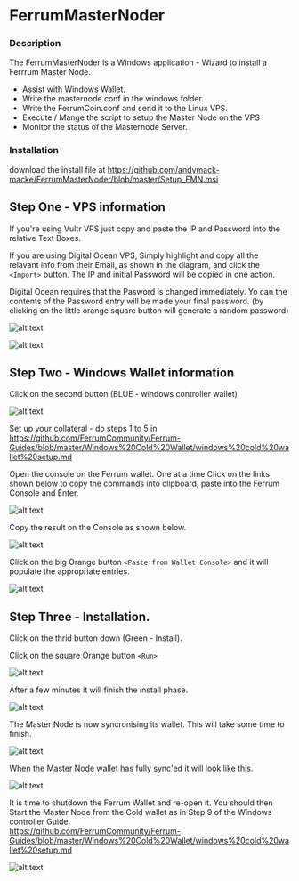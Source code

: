 # FerrumMasterNoder

###  Description

The FerrumMasterNoder is a Windows application - Wizard to install a Ferrrum Master Node.
* Assist with Windows Wallet.  
* Write the masternode.conf in the windows folder.
* Write the FerrumCoin.conf and send it to the Linux VPS.
* Execute / Mange the script to setup the Master Node on the VPS
* Monitor the status of the Masternode Server.

### Installation

download the install file at https://github.com/andymack-macke/FerrumMasterNoder/blob/master/Setup_FMN.msi

## Step One - VPS information

If you're using Vultr VPS just copy and paste the IP and Password into the relative Text Boxes.

If you are using Digital Ocean VPS, Simply highlight and copy all the relavant info from their Email, as shown in the diagram, and click the  `<Import>` button. The IP and initial Password will be copied in one action.  

Digital Ocean requires that the Pasword is changed immediately.  Yo can the contents of the Password entry will be made your final password.  (by clicking on the little orange square button will generate a random password)


![alt text](https://github.com/andymack-macke/FerrumMasterNoder/blob/master/FMN-2.PNG)


![alt text](https://github.com/andymack-macke/FerrumMasterNoder/blob/master/FMN-1.PNG)



## Step Two - Windows Wallet information

Click on the second button (BLUE - windows controller wallet)

![alt text](https://github.com/andymack-macke/FerrumMasterNoder/blob/master/FMN-3.PNG)

Set up your collateral - do steps 1 to 5 in  https://github.com/FerrumCommunity/Ferrum-Guides/blob/master/Windows%20Cold%20Wallet/windows%20cold%20wallet%20setup.md

Open the console on the Ferrum wallet.
One at a time Click on the links shown below to copy the commands into clipboard, paste into the Ferrum Console and Enter.

![alt text](https://github.com/andymack-macke/FerrumMasterNoder/blob/master/FMN-4.PNG)

Copy the result on the Console as shown below.

![alt text](https://github.com/andymack-macke/FerrumMasterNoder/blob/master/FMN-5.PNG)

Click on the big Orange button `<Paste from Wallet Console>` and it will populate the appropriate entries.

![alt text](https://github.com/andymack-macke/FerrumMasterNoder/blob/master/FMN-6.PNG)


## Step Three - Installation.

Click on the thrid button down (Green - Install).

Click on the square Orange button `<Run>`


![alt text](https://github.com/andymack-macke/FerrumMasterNoder/blob/master/FMN-7.PNG)


After a few minutes it will finish the install phase.

![alt text](https://github.com/andymack-macke/FerrumMasterNoder/blob/master/FMN-9.PNG)


The Master Node is now syncronising its wallet.  This will take some time to finish.

![alt text](https://github.com/andymack-macke/FerrumMasterNoder/blob/master/FMN-10.PNG)


When the Master Node wallet has fully sync'ed it will look like this.  


![alt text](https://github.com/andymack-macke/FerrumMasterNoder/blob/master/FMN-11.PNG)


It is time to shutdown the Ferrum Wallet and re-open it.  You should then Start the Master Node from the Cold wallet as in Step 9 of the Windows controller Guide.  
https://github.com/FerrumCommunity/Ferrum-Guides/blob/master/Windows%20Cold%20Wallet/windows%20cold%20wallet%20setup.md


![alt text](https://github.com/andymack-macke/FerrumMasterNoder/blob/master/FMN-13.PNG)

